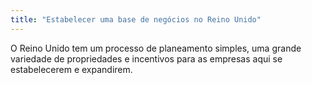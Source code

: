 ```yaml
---
title: "Estabelecer uma base de negócios no Reino Unido"
---
```


O Reino Unido tem um processo de planeamento simples, uma grande variedade de propriedades e incentivos para as empresas aqui se estabelecerem e expandirem.